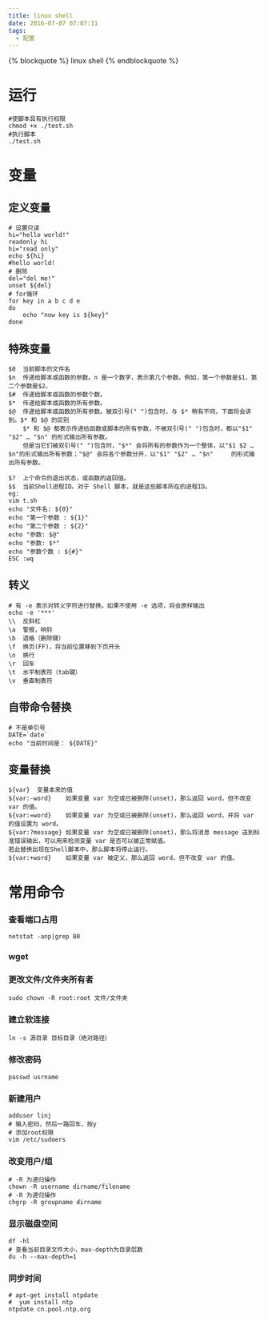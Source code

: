 ```yaml
---
title: linux shell
date: 2016-07-07 07:07:11
tags:
  - 配置
---
```


{% blockquote %} linux shell {% endblockquote %}

<!--more-->

# 运行

```
#使脚本具有执行权限
chmod +x ./test.sh
#执行脚本
./test.sh
```

# 变量

## 定义变量

```
# 设置只读
hi="hello world!"
readonly hi
hi="read only"
echo ${hi}
#hello world!
# 删除
del="del me!"
unset ${del}
# for循环
for key in a b c d e
do
    echo "now key is ${key}"
done
```

## 特殊变量

```
$0  当前脚本的文件名
$n  传递给脚本或函数的参数。n 是一个数字，表示第几个参数。例如，第一个参数是$1，第二个参数是$2。
$#  传递给脚本或函数的参数个数。
$*  传递给脚本或函数的所有参数。
$@  传递给脚本或函数的所有参数。被双引号(" ")包含时，与 $* 稍有不同，下面将会讲到。$* 和 $@ 的区别
    $* 和 $@ 都表示传递给函数或脚本的所有参数，不被双引号(" ")包含时，都以"$1"   "$2" … "$n" 的形式输出所有参数。
    但是当它们被双引号(" ")包含时，"$*" 会将所有的参数作为一个整体，以"$1 $2 …  $n"的形式输出所有参数；"$@" 会将各个参数分开，以"$1" "$2" … "$n"     的形式输出所有参数。

$?  上个命令的退出状态，或函数的返回值。
$$  当前Shell进程ID。对于 Shell 脚本，就是这些脚本所在的进程ID。
eg:
vim t.sh
echo "文件名: ${0}"
echo "第一个参数 : ${1}"
echo "第二个参数 : ${2}"
echo "参数: $@"
echo "参数: $*"
echo "参数个数 : ${#}"
ESC :wq
```

## 转义

```
# 有 -e 表示对转义字符进行替换。如果不使用 -e 选项，将会原样输出
echo -e '***'
\\  反斜杠
\a  警报，响铃
\b  退格（删除键）
\f  换页(FF)，将当前位置移到下页开头
\n  换行
\r  回车
\t  水平制表符（tab键）
\v  垂直制表符
```

## 自带命令替换

```
# 不是单引号
DATE=`date`
echo "当前时间是： ${DATE}"
```

## 变量替换

```
${var}  变量本来的值
${var:-word}    如果变量 var 为空或已被删除(unset)，那么返回 word，但不改变 var 的值。
${var:=word}    如果变量 var 为空或已被删除(unset)，那么返回 word，并将 var 的值设置为 word。
${var:?message} 如果变量 var 为空或已被删除(unset)，那么将消息 message 送到标准错误输出，可以用来检测变量 var 是否可以被正常赋值。
若此替换出现在Shell脚本中，那么脚本将停止运行。
${var:+word}    如果变量 var 被定义，那么返回 word，但不改变 var 的值。
```

# 常用命令

### 查看端口占用

```
netstat -anp|grep 80
```

### wget

### 更改文件/文件夹所有者

```
sudo chown -R root:root 文件/文件夹
```

### 建立软连接

```
ln -s 源目录 目标目录（绝对路径）
```

### 修改密码

```
passwd usrname
```

### 新建用户

```
adduser linj
# 输入密码，然后一路回车，按y
# 添加root权限
vim /etc/sudoers
```

### 改变用户/组

```
# -R 为递归操作
chown -R username dirname/filename
# -R 为递归操作
chgrp -R groupname dirname
```

### 显示磁盘空间

```
df -hl
# 查看当前目录文件大小，max-depth为目录层数
du -h --max-depth=1
```

### 同步时间

```
# apt-get install ntpdate
#  yum install ntp
ntpdate cn.pool.ntp.org
```
